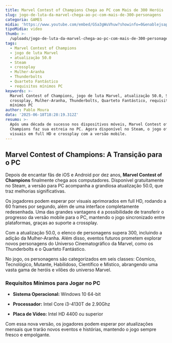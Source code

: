 ```yaml
---
title: Marvel Contest of Champions Chega ao PC com Mais de 300 Heróis
slug: jogo-de-luta-da-marvel-chega-ao-pc-com-mais-de-300-personagens
categoria: GAMES
midia: 'https://www.youtube.com/embed/GSa3gWuVhuw?showinfo=0&enablejsapi=1'
tipoMidia: video
thumb: >-
  /uploads/jogo-de-luta-da-marvel-chega-ao-pc-com-mais-de-300-personagens-thumb.png
tags:
  - Marvel Contest of Champions
  - jogo de luta Marvel
  - atualização 50.0
  - Steam
  - crossplay
  - Mulher-Aranha
  - Thunderbolts
  - Quarteto Fantástico
  - requisitos mínimos PC
keywords: >-
  Marvel Contest of Champions, jogo de luta Marvel, atualização 50.0, Steam,
  crossplay, Mulher-Aranha, Thunderbolts, Quarteto Fantástico, requisitos
  mínimos PC
author: Pablo Moura
data: '2025-06-18T18:28:19.312Z'
resumo: >-
  Após uma década de sucesso nos dispositivos móveis, Marvel Contest of
  Champions faz sua estreia no PC. Agora disponível no Steam, o jogo oferece
  visuais em full HD e crossplay com a versão mobile.
---
```


## Marvel Contest of Champions: A Transição para o PC

Depois de encantar fãs de iOS e Android por dez anos, **Marvel Contest of Champions** finalmente chega aos computadores. Disponível gratuitamente no Steam, a versão para PC acompanha a grandiosa atualização 50.0, que traz melhorias significativas.

Os jogadores podem esperar por visuais aprimorados em full HD, rodando a 60 frames por segundo, além de uma interface completamente redesenhada. Uma das grandes vantagens é a possibilidade de transferir o progresso da versão mobile para o PC, mantendo o jogo sincronizado entre plataformas, graças ao suporte a crossplay.

Com a atualização 50.0, o elenco de personagens supera 300, incluindo a adição da Mulher-Aranha. Além disso, eventos futuros prometem explorar novos personagens do Universo Cinematográfico da Marvel, como os Thunderbolts e o Quarteto Fantástico.

No jogo, os personagens são categorizados em seis classes: Cósmico, Tecnológico, Mutante, Habilidoso, Científico e Místico, abrangendo uma vasta gama de heróis e vilões do universo Marvel.

### Requisitos Mínimos para Jogar no PC

- **Sistema Operacional:** Windows 10 64-bit

- **Processador:** Intel Core i3-4130T de 2.90Ghz

- **Placa de Vídeo:** Intel HD 4400 ou superior

Com essa nova versão, os jogadores podem esperar por atualizações mensais que trarão novos eventos e histórias, mantendo o jogo sempre fresco e empolgante.
